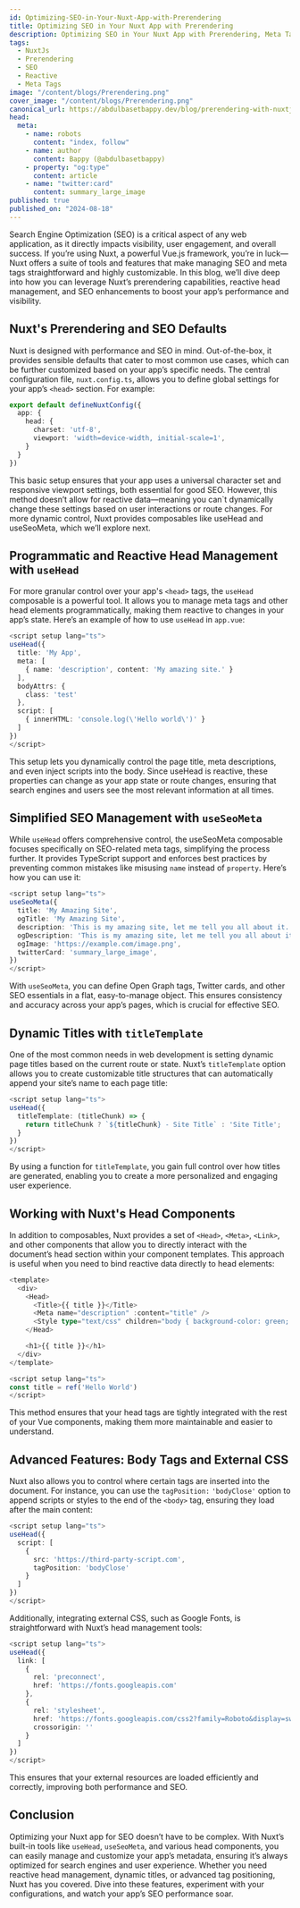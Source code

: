 ```yaml
---
id: Optimizing-SEO-in-Your-Nuxt-App-with-Prerendering
title: Optimizing SEO in Your Nuxt App with Prerendering
description: Optimizing SEO in Your Nuxt App with Prerendering, Meta Tags, and Reactive Head Management
tags:
  - NuxtJs
  - Prerendering
  - SEO
  - Reactive
  - Meta Tags
image: "/content/blogs/Prerendering.png"
cover_image: "/content/blogs/Prerendering.png"
canonical_url: https://abdulbasetbappy.dev/blog/prerendering-with-nuxtjs
head:
  meta:
    - name: robots
      content: "index, follow"
    - name: author
      content: Bappy (@abdulbasetbappy)
    - property: "og:type"
      content: article
    - name: "twitter:card"
      content: summary_large_image
published: true
published_on: "2024-08-18"
---
```


Search Engine Optimization (SEO) is a critical aspect of any web application, as it directly impacts visibility, user engagement, and overall success. If you’re using Nuxt, a powerful Vue.js framework, you’re in luck—Nuxt offers a suite of tools and features that make managing SEO and meta tags straightforward and highly customizable. In this blog, we’ll dive deep into how you can leverage Nuxt’s prerendering capabilities, reactive head management, and SEO enhancements to boost your app’s performance and visibility.

## Nuxt's Prerendering and SEO Defaults

Nuxt is designed with performance and SEO in mind. Out-of-the-box, it provides sensible defaults that cater to most common use cases, which can be further customized based on your app’s specific needs. The central configuration file, `nuxt.config.ts`, allows you to define global settings for your app’s `<head>` section. For example:

```typescript
export default defineNuxtConfig({
  app: {
    head: {
      charset: 'utf-8',
      viewport: 'width=device-width, initial-scale=1',
    }
  }
})
```
This basic setup ensures that your app uses a universal character set and responsive viewport settings, both essential for good SEO. However, this method doesn’t allow for reactive data—meaning you can`t dynamically change these settings based on user interactions or route changes. For more dynamic control, Nuxt provides composables like useHead and useSeoMeta, which we’ll explore next.


## Programmatic and Reactive Head Management with `useHead`
For more granular control over your app's `<head>` tags, the `useHead` composable is a powerful tool. It allows you to manage meta tags and other head elements programmatically, making them reactive to changes in your app’s state.
Here’s an example of how to use `useHead` in `app.vue`:

```typescript
<script setup lang="ts">
useHead({
  title: 'My App',
  meta: [
    { name: 'description', content: 'My amazing site.' }
  ],
  bodyAttrs: {
    class: 'test'
  },
  script: [
    { innerHTML: 'console.log(\'Hello world\')' }
  ]
})
</script>
```
This setup lets you dynamically control the page title, meta descriptions, and even inject scripts into the body. Since useHead is reactive, these properties can change as your app state or route changes, ensuring that search engines and users see the most relevant information at all times.


## Simplified SEO Management with `useSeoMeta`

While `useHead` offers comprehensive control, the useSeoMeta composable focuses specifically on SEO-related meta tags, simplifying the process further. It provides TypeScript support and enforces best practices by preventing common mistakes like misusing `name` instead of `property`. Here’s how you can use it:

```typescript
<script setup lang="ts">
useSeoMeta({
  title: 'My Amazing Site',
  ogTitle: 'My Amazing Site',
  description: 'This is my amazing site, let me tell you all about it.',
  ogDescription: 'This is my amazing site, let me tell you all about it.',
  ogImage: 'https://example.com/image.png',
  twitterCard: 'summary_large_image',
})
</script>
```
With `useSeoMeta`, you can define Open Graph tags, Twitter cards, and other SEO essentials in a flat, easy-to-manage object. This ensures consistency and accuracy across your app’s pages, which is crucial for effective SEO.

## Dynamic Titles with `titleTemplate`

One of the most common needs in web development is setting dynamic page titles based on the current route or state. Nuxt’s `titleTemplate` option allows you to create customizable title structures that can automatically append your site’s name to each page title:
```typescript
<script setup lang="ts">
useHead({
  titleTemplate: (titleChunk) => {
    return titleChunk ? `${titleChunk} - Site Title` : 'Site Title';
  }
})
</script>
```
By using a function for `titleTemplate`, you gain full control over how titles are generated, enabling you to create a more personalized and engaging user experience.

## Working with Nuxt's Head Components

In addition to composables, Nuxt provides a set of `<Head>`, `<Meta>`, `<Link>`, and other components that allow you to directly interact with the document’s head section within your component templates. This approach is useful when you need to bind reactive data directly to head elements:

```typescript
<template>
  <div>
    <Head>
      <Title>{{ title }}</Title>
      <Meta name="description" :content="title" />
      <Style type="text/css" children="body { background-color: green; }" ></Style>
    </Head>

    <h1>{{ title }}</h1>
  </div>
</template>

<script setup lang="ts">
const title = ref('Hello World')
</script>
```
This method ensures that your head tags are tightly integrated with the rest of your Vue components, making them more maintainable and easier to understand.


## Advanced Features: Body Tags and External CSS

Nuxt also allows you to control where certain tags are inserted into the document. For instance, you can use the `tagPosition:` `'bodyClose'` option to append scripts or styles to the end of the `<body>` tag, ensuring they load after the main content:
```typescript
<script setup lang="ts">
useHead({
  script: [
    {
      src: 'https://third-party-script.com',
      tagPosition: 'bodyClose'
    }
  ]
})
</script>
```
Additionally, integrating external CSS, such as Google Fonts, is straightforward with Nuxt’s head management tools:

```typescript
<script setup lang="ts">
useHead({
  link: [
    {
      rel: 'preconnect',
      href: 'https://fonts.googleapis.com'
    },
    {
      rel: 'stylesheet',
      href: 'https://fonts.googleapis.com/css2?family=Roboto&display=swap',
      crossorigin: ''
    }
  ]
})
</script>
```
This ensures that your external resources are loaded efficiently and correctly, improving both performance and SEO.

## Conclusion

Optimizing your Nuxt app for SEO doesn’t have to be complex. With Nuxt’s built-in tools like `useHead`, `useSeoMeta`, and various head components, you can easily manage and customize your app’s metadata, ensuring it’s always optimized for search engines and user experience. Whether you need reactive head management, dynamic titles, or advanced tag positioning, Nuxt has you covered. Dive into these features, experiment with your configurations, and watch your app’s SEO performance soar.